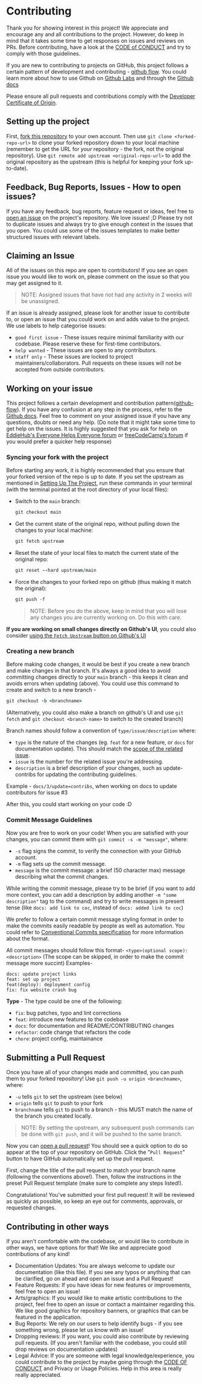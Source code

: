 # Contributing

Thank you for showing interest in this project! We appreciate and encourage any and all contributions to the project. However, do keep in mind that it takes some time to get responses on issues and reviews on PRs. Before contributing, have a look at the [CODE of CONDUCT](./CODE_OF_CONDUCT.md) and try to comply with those guidelines.

If you are new to contributing to projects on GitHub, this project follows a certain pattern of development and contributing - [github flow](https://docs.github.com/en/github/getting-started-with-github/github-flow). You could learn more about how to use Github on [Github Labs](https://lab.github.com/) and through the [Github docs](https://docs.github.com/en/github/getting-started-with-github/)

Please ensure all pull requests and contributions comply with the [Developer Certificate of Origin](https://developercertificate.org/).

## Setting up the project

First, [fork this repository](https://docs.github.com/en/github/getting-started-with-github/fork-a-repo) to your own account. Then use `git clone <forked-repo-url>` to clone your forked repository down to your local machine (remember to get the URL for _your_ repository - the fork, not the original repository).
Use `git remote add upstream <original-repo-url>` to add the original repository as the upstream (this is helpful for keeping your fork up-to-date).

## Feedback, Bug Reports, Issues - How to open issues?

If you have any feedback, bug reports, feature request or ideas, feel free to [open an issue](https://docs.github.com/en/github/managing-your-work-on-github/creating-an-issue) on the project's repository. We love issues! ;D
Please try not to duplicate issues and always try to give enough context in the issues that you open.
You could use some of the issues templates to make better structured issues with relevant labels.

## Claiming an Issue

All of the issues on this repo are open to contributors! If you see an open issue you would like to work on, please comment on the issue so that you may get assigned to it.

> NOTE: Assigned issues that have not had any activity in 2 weeks will be unassigned.

If an issue is already assigned, please look for another issue to contribute to, or open an issue that you could work on and adds value to the project. We use labels to help categorise issues:

- `good first issue` - These issues require minimal familiarity with our codebase. Please reserve these for first-time contributors.
- `help wanted` - These issues are open to any contributors.
- `staff only` - These issues are locked to project maintainers/collaborators. Pull requests on these issues will not be accepted from outside contributors.

## Working on your issue

This project follows a certain development and contribution pattern([github-flow](https://docs.github.com/en/github/getting-started-with-github/github-flow)). If you have any confusion at any step in the process, refer to the [Github docs](https://docs.github.com/en/github/collaborating-with-issues-and-pull-requests). Feel free to comment on your assigned issue if you have any questions, doubts or need any help. (Do note that it might take some time to get help on the issues. It is highly suggested that you ask for help on [EddieHub's Everyone Helps Everyone forum](https://github.com/EddieHubCommunity/support/discussions/categories/q-a) or [freeCodeCamp's forum](https://forum.freecodecamp.org/) if you would prefer a quicker help response)

### Syncing your fork with the project

Before starting any work, it is highly recommended that you ensure that your forked version of the repo is up to date. If you set the upstream as mentioned in [Setting Up The Project](#setting-up-the-project), run these commands in your terminal (with the terminal pointed at the root directory of your local files):

- Switch to the `main` branch:
  ```rb
  git checkout main
  ```
- Get the current state of the original repo, without pulling down the changes to your local machine:
  ```css
  git fetch upstream
  ```
- Reset the state of your local files to match the current state of the original repo:
  ```rb
  git reset --hard upstream/main
  ```
- Force the changes to your forked repo on github (thus making it match the original):
  ```css
  git push -f
  ```
  > NOTE: Before you do the above, keep in mind that you will lose any changes you are currently working on. Do this with care.

**If you are working on small changes directly on Github's UI**, you could also consider [using the `Fetch Upstream` button on Github's UI](https://twitter.com/i/status/1390382527588798477)

### Creating a new branch

Before making code changes, it would be best if you create a new branch and make changes in that branch. It's always a good idea to avoid committing changes directly to your `main` branch - this keeps it clean and avoids errors when updating (above).
You could use this command to create and switch to a new branch -

```rb
git checkout -b <branchname>
```

(Alternatively, you could also make a branch on github's UI and use `git fetch` and `git checkout <branch-name>` to switch to the created branch)

Branch names should follow a convention of `type/issue/description` where:

- `type` is the nature of the changes (eg. `feat` for a new feature, or `docs` for documentation update). This should match the [scope of the related issue](https://www.conventionalcommits.org/en/v1.0.0/#summary).
- `issue` is the number for the related issue you're addressing.
- `description` is a brief description of your changes, such as update-contribs for updating the contributing guidelines.

Example - `docs/3/update=contribs`, when working on docs to update contributors for issue #3

After this, you could start working on your code :D

### Commit Message Guidelines

Now you are free to work on your code! When you are satisfied with your changes, you can commit them with `git commit -s -m "message"`, where:

- `-s` flag signs the commit, to verify the connection with your GitHub account.
- `-m` flag sets up the commit message.
- `message` is the commit message: a brief (50 character max) message describing what the commit changes.

While writing the commit message, please try to be brief (if you want to add more context, you can add a description by adding another `-m "some description"` tag to the command) and try to write messages in present tense (like `docs: add link to coc`, instead of `docs: added link to coc`)

We prefer to follow a certain commit message styling format in order to make the commits easily readable by people as well as automation. You could refer to [Conventional Commits specification](https://www.conventionalcommits.org/en/v1.0.0/) for more information about the format.

All commit messages should follow this format- `<type>(optional scope): <description>`
(The scope can be skipped, in order to make the commit message more succint)
Examples-

```
docs: update project links
feat: set up project
feat(deploy): deployment config
fix: fix website crash bug
```

**Type** - The type could be one of the following:

- `fix`: bug patches, typo and lint corrections
- `feat`: introduce new features to the codebase
- `docs`: for documentation and README/CONTRIBUTING changes
- `refactor`: code change that refactors the code
- `chore`: project config, maintainance

## Submitting a Pull Request

Once you have all of your changes made and committed, you can push them to your forked repository! Use `git push -u origin <branchname>`, where:

- `-u` tells `git` to set the upstream (see below)
- `origin` tells `git` to push to your fork
- `branchname` tells `git` to push to a branch - this MUST match the name of the branch you created locally.

> NOTE: By setting the upstream, any subsequent push commands can be done with `git push`, and it will be pushed to the same branch.

Now you can [open a pull request](https://docs.github.com/en/github/collaborating-with-issues-and-pull-requests/creating-a-pull-request)! You should see a quick option to do so appear at the top of your repository on GitHub. Click the "`Pull Request`" button to have GitHub automatically set up the pull request.

First, change the title of the pull request to match your branch name (following the conventions above!). Then, follow the instructions in the preset Pull Request template (make sure to complete any steps listed!).

Congratulations! You've submitted your first pull request! It will be reviewed as quickly as possible, so keep an eye out for comments, approvals, or requested changes.

## Contributing in other ways

If you aren't comfortable with the codebase, or would like to contribute in other ways, we have options for that!
We like and appreciate good contributions of any kind!

- Documentation Updates: You are always welcome to update our documentation (like this file). If you see any typos or anything that can be clarified, go on ahead and open an issue and a Pull Request!
- Feature Requests: If you have ideas for new features or improvements, feel free to open an issue!
- Arts/graphics: If you would like to make artistic contributions to the project, feel free to open an issue or contact a maintainer regarding this. We like good graphics for repository banners, or graphics that can be featured in the application.
- Bug Reports: We rely on our users to help identify bugs - if you see something wrong, please let us know with an issue!
- Dropping reviews: If you want, you could also contribute by reviewing pull requests. (If you aren't familiar with the codebase, you could still drop reviews on documentation updates)
- Legal Advice: If you are someone with legal knowledge/experience, you could contribute to the project by maybe going through the [CODE OF CONDUCT](./CODE_OF_CONDUCT.md) and Privacy or Usage Policies. Help in this area is really really appreciated.
